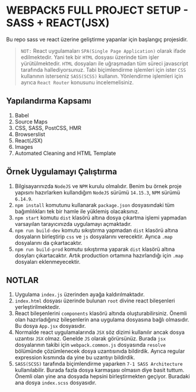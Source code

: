 # WEBPACK5 FULL PROJECT SETUP - SASS + REACT(JSX)

Bu repo sass ve react üzerine geliştirme yapanlar için başlangıç projesidir.

> `NOT:` React uygulamaları `SPA(Single Page Application)` olarak ifade edilmektedir. Yani tek bir `HTML` dosyası üzerinde tüm işler yürütülmektedir. `HTML` dosyaları ile uğraşmadan tüm süreci javascript tarafında hallediyorsunuz. Tabi biçimlendirme işlemleri için ister `CSS` kullanının isterseniz `SASS(SCSS)` kullanın. Yönlendirme işlemleri için ayrıca `React Router` konusunu incelemelisiniz.

## Yapılandırma Kapsamı
1. Babel
2. Source Maps
3. CSS, SASS, PostCSS, HMR
4. Browserslist
5. React(JSX)
6. Images
7. Automated Cleaning and HTML Template

## Örnek Uygulamayı Çalıştırma
1. Bilgisayarınızda `NodeJS` ve `NPM` kurulu olmalıdır. Benim bu örnek proje yapısını hazırlarken kullandığım `NodeJS` sürümü `14.15.3`, `NPM` sürümü `6.14.9`.
2. `npm install` komutunu kullanarak `package.json` dosyasındaki tüm bağımlılıkları tek bir hamle ile yüklemiş olacaksınız.
3. `npm start` komutu `dist` klasörü altına dosya çıkartma işlemi yapmadan varsayılan tarayıcınızda uygulamayı açmaktadır.
4. `npm run build-dev` komutu sıkıştırma yapmadan `dist` klasörü altına dosyaların birleştirip `css` ve `js` dosyalarını verecektir. Ayrıca `.map` dosyalarını da çıkartacaktır.
5. `npm run build-prod` komutu sıkıştırma yaparak `dist` klasörü altına dosyları çıkartacaktır. Artık production ortamına hazırlandığı için `.map` dosyaları eklenmeyecektir.

## NOTLAR
1. Uygulama `index.js` üzerinden ayağa kaldırılmaktadır.
2. `index.html` dosyası üzerinde bulunan `root` divine react bileşenleri yerleştirilmektedir.
3. React bileşenlerini `components` klasörü altında oluşturabilirsiniz. Önemli olan hazırladığınız bileşenlerin ana uygulama dosyasına bağlı olmasıdır. Bu dosya `App.jsx` dosyasıdır.
4. Normalde react uygulamalarında `JSX` söz dizimi kullanılır ancak dosya uzantısı `JSX` olmaz. Genelde `JS` olarak görürsünüz. Burada `jsx` dosyalarının takibi için `webpack.common.js` dosyasında `resolve` bölümünde çözümlenecek dosya uzantısınıda bildirdik. Ayrıca regular expression kısmında da yine bu uzantıyı bildirdik.
5. `SASS(SCSS)` tarafında biçimlendirme yaparken `7-1 SASS Architecture` kullanılabilir. Burada fazla dosya karmaşası olmasın diye basit tuttum. Önemli olan yine ana dosyada hepsini birleştirmekten geçiyor. Buradaki ana dosya `index.scss` dosyasıdır.